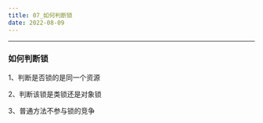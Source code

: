 ```yaml
---
title: 07_如何判断锁
date: 2022-08-09
---
```


---

### 如何判断锁

1、判断是否锁的是同一个资源

2、判断该锁是类锁还是对象锁

3、普通方法不参与锁的竞争


